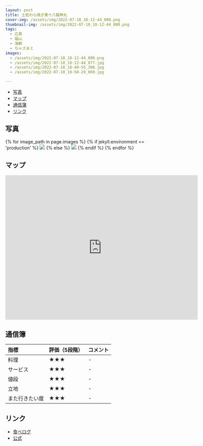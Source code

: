 ```yaml
---
layout: post
title: 土佐わら焼き第十八龍神丸
cover-img: /assets/img/2022-07-10_18-12-44_000.png
thumbnail-img: /assets/img/2022-07-10_18-12-44_000.png
tags:
  - 広島
  - 福山
  - 海鮮
  - ちゃさまと
images:
  - /assets/img/2022-07-10_18-12-44_000.png
  - /assets/img/2022-07-10_18-12-44_077.jpg
  - /assets/img/2022-07-10_18-40-55_308.jpg
  - /assets/img/2022-07-10_18-50-29_069.jpg

---
```




<!-- TOC -->

- [写真](#写真)
- [マップ](#マップ)
- [通信簿](#通信簿)
- [リンク](#リンク)

<!-- /TOC -->

## 写真

{% for image_path in page.images %}
{% if jekyll.environment == 'production' %}
<img src="https://raw.githubusercontent.com/taira1117/fukuyama_izakaya/master/{{ image_path }}">
{% else %}
<img src="{{ image_path }}">
{% endif %}
{% endfor %}

## マップ

<iframe src="https://www.google.com/maps/embed?pb=!1m18!1m12!1m3!1d3288.626024544631!2d133.3745610771281!3d34.487010194646444!2m3!1f0!2f0!3f0!3m2!1i1024!2i768!4f13.1!3m3!1m2!1s0x35511119e022bb91%3A0x20ec0436d5c8cf1b!2z5Zyf5L2Q44KP44KJ54S844GNIOm-jeelnuS4uCDnpo_lsbHlupc!5e0!3m2!1sja!2sjp!4v1682817888162!5m2!1sja!2sjp" width="600" height="450" style="border:0;" allowfullscreen="" loading="lazy" referrerpolicy="no-referrer-when-downgrade"></iframe>

## 通信簿

| 指標 | 評価（5段階） | コメント |
| :------ |:--- | :--- |
| 料理 | ★★★ | - |
| サービス | ★★★ | - |
| 値段 | ★★★ | - |
| 立地 | ★★★ | - |
| また行きたい度 | ★★★ | - |

## リンク

- [食べログ](https://tabelog.com/hiroshima/A3403/A340308/34022498/)
- [公式](https://ryujinmaru-fukuyama.com/)